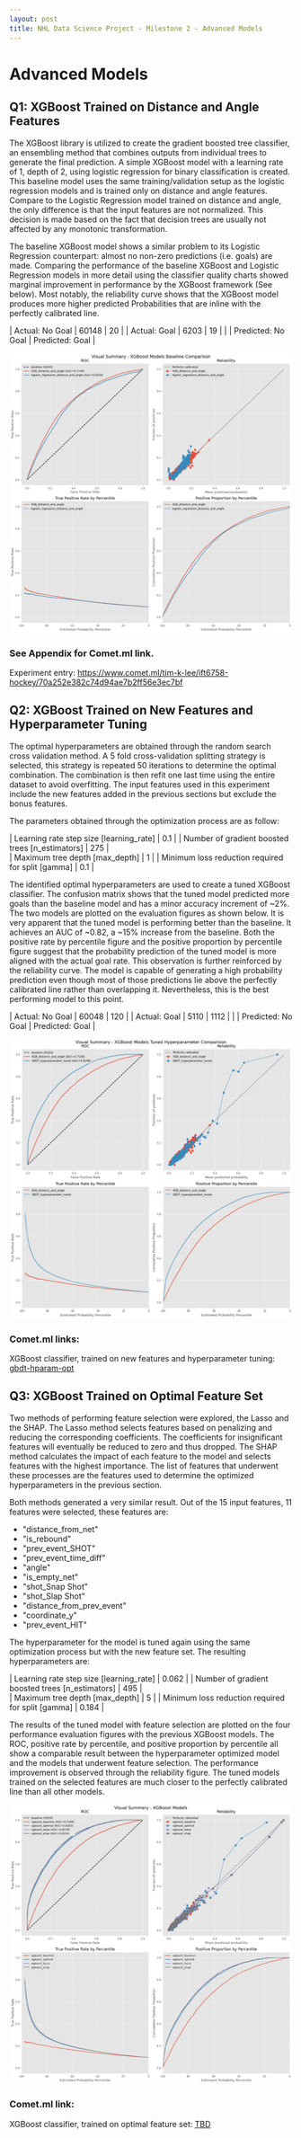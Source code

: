 ```yaml
---
layout: post
title: NHL Data Science Project - Milestone 2 - Advanced Models
---
```



# Advanced Models

## Q1: XGBoost Trained on Distance and Angle Features

The XGBoost library is utilized to create the gradient boosted tree classifier, an ensembling method that combines outputs from individual trees to generate the final prediction. A simple XGBoost model with a learning rate of 1, depth of 2, using logistic regression for binary classification is created. This baseline model uses the same training/validation setup as the logistic regression models and is trained only on distance and angle features. Compare to the Logistic Regression model trained on distance and angle, the only difference is that the input features are not normalized. This decision is made based on the fact that decision trees are usually not affected by any monotonic transformation. 

The baseline XGBoost model shows a similar problem to its Logistic Regression counterpart: almost no non-zero predictions (i.e. goals) are made. Comparing the performance of the baseline XGBoost and Logistic Regression models in more detail using the classifier quality charts showed marginal improvement in performance by the XGBoost framework (See below). Most notably, the reliability curve shows that the XGBoost model produces more higher predicted Probabilities that are inline with the perfectly calibrated line. 




| Actual: No Goal |        60148       |        20        |
|   Actual: Goal  |        6203        |        19        |
|                 | Predicted: No Goal | Predicted: Goal |


![XGBoost Baseline](/Images/M2_AM_Q2_XGBoost_Baseline.png)

### See Appendix for Comet.ml link.
Experiment entry: https://www.comet.ml/tim-k-lee/ift6758-hockey/70a252e382c74d94ae7b2ff56e3ec7bf




## Q2: XGBoost Trained on New Features and Hyperparameter Tuning

The optimal hyperparameters are obtained through the random search cross validation method. A 5 fold cross-validation splitting strategy is selected, this strategy is repeated 50 iterations to determine the optimal combination. The combination is then refit one last time using the entire dataset to avoid overfitting. The input features used in this experiment include the new features added in the previous sections but exclude the bonus features.

The parameters obtained through the optimization process are as follow:

| Learning rate step size [learning_rate]            | 0.1 | 
| Number of gradient boosted trees [n_estimators]    | 275 |  
| Maximum tree depth [max_depth]                     | 1 | 
| Minimum loss reduction required for split [gamma]  | 0.1 |

The identified optimal hyperparameters are used to create a tuned XGBoost classifier. The confusion matrix shows that the tuned model predicted more goals than the baseline model and has a minor accuracy increment of ~2%. The two models are plotted on the evaluation figures as shown below. It is very apparent that the tuned model is performing better than the baseline. It achieves an AUC of ~0.82, a ~15% increase from the baseline. Both the positive rate by percentile figure and the positive proportion by percentile figure suggest that the probability prediction of the tuned model is more aligned with the actual goal rate. This observation is further reinforced by the reliability curve. The model is capable of generating a high probability prediction even though most of those predictions lie above the perfectly calibrated line rather than overlapping it. Nevertheless, this is the best performing model to this point.

| Actual: No Goal |        60048       |        120        |
|   Actual: Goal  |        5110        |        1112        |
|                 | Predicted: No Goal | Predicted: Goal |

![XGBoost Hyperparameter Tuned](/Images/M2_AM_Q2_XGBoost_Hyper_Tuned.png)

### Comet.ml links:
XGBoost classifier, trained on new features and hyperparameter tuning: [gbdt-hparam-opt](https://www.comet.ml/tim-k-lee/model-registry/gbdt-hparam-opt)




## Q3: XGBoost Trained on Optimal Feature Set

Two methods of performing feature selection were explored, the Lasso and the SHAP. The Lasso method selects features based on penalizing and reducing the corresponding coefficients. The coefficients for insignificant features will eventually be reduced to zero and thus dropped. The SHAP method calculates the impact of each feature to the model and selects features with the highest importance. The list of features that underwent these processes are the features used to determine the optimized hyperparameters in the previous section. 

Both methods generated a very similar result. Out of the 15 input features, 11 features were selected, these features are:  
 - "distance_from_net"
 - "is_rebound"
 - "prev_event_SHOT"
 - "prev_event_time_diff"
 - "angle"
 - "is_empty_net"
 - "shot_Snap Shot"
 - "shot_Slap Shot"
 - "distance_from_prev_event"
 - "coordinate_y"
 - "prev_event_HIT"

The hyperparameter for the model is tuned again using the same optimization process but with the new feature set. The resulting hyperparameters are:

| Learning rate step size [learning_rate]            | 0.062 | 
| Number of gradient boosted trees [n_estimators]    | 495 |  
| Maximum tree depth [max_depth]                     | 5 | 
| Minimum loss reduction required for split [gamma]  | 0.184 |


The results of the tuned model with feature selection are plotted on the four performance evaluation figures with the previous XGBoost models. The ROC, positive rate by percentile, and positive proportion by percentile all show a comparable result between the hyperparameter optimized model and the models that underwent feature selection. The performance improvement is observed through the reliability figure. The tuned models trained on the selected features are much closer to the perfectly calibrated line than all other models.

![XGBoost Feature Selected](/Images/M2_AM_Q3_XGBoost_Tuned_Feature_Selected.png)

### Comet.ml link:
XGBoost classifier, trained on optimal feature set: [TBD](https://www.comet.ml/tim-k-lee/model-registry/TBD)










